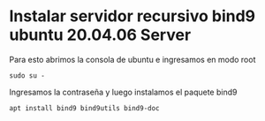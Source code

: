 # Instalar servidor recursivo bind9 ubuntu 20.04.06 Server

Para esto abrimos la consola de ubuntu e ingresamos en modo root

```
sudo su -
```

Ingresamos la contraseña y luego instalamos el paquete bind9



```
apt install bind9 bind9utils bind9-doc
```

